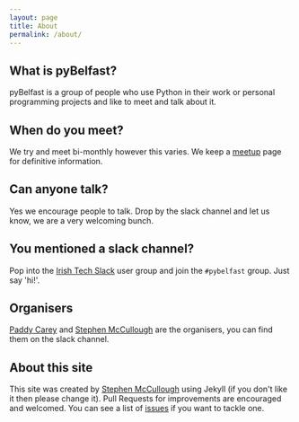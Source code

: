 ```yaml
---
layout: page
title: About
permalink: /about/
---
```


## What is pyBelfast?
pyBelfast is a group of people who use Python in their work or personal
programming projects and like to meet and talk about it.

## When do you meet?
We try and meet bi-monthly however this varies. We keep a
[meetup](http://www.meetup.com/pybelfast/) page for definitive information.

## Can anyone talk?
Yes we encourage people to talk. Drop by the slack channel and let us know, we
are a very welcoming bunch.

## You mentioned a slack channel?
Pop into the [Irish Tech Slack](http://irishtechcommunity.com/) user group and
join the `#pybelfast` group. Just say 'hi!'.

## Organisers
[Paddy Carey](http://www.twitter.com/paddycarey) and [Stephen
McCullough](http://www.twitter.com/theonlyswmcc) are the organisers, you can find them
on the slack channel.

## About this site
This site was created by [Stephen McCullough](http://swm.cc) using Jekyll
(if you don't like it then please change it). Pull Requests for improvements
are encouraged and welcomed. You can see a list of
[issues](https://github.com/pybelfast/pybelfast.github.io/issues) if you want
to tackle one.

